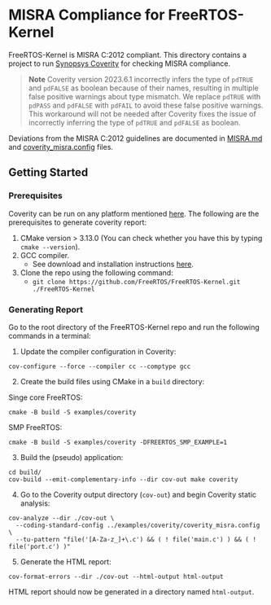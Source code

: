 # MISRA Compliance for FreeRTOS-Kernel
FreeRTOS-Kernel is MISRA C:2012 compliant. This directory contains a project to
run [Synopsys Coverity](https://www.synopsys.com/software-integrity/security-testing/static-analysis-sast.html)
for checking MISRA compliance.

> **Note**
Coverity version 2023.6.1 incorrectly infers the type of `pdTRUE` and `pdFALSE`
as boolean because of their names, resulting in multiple false positive warnings
about type mismatch. We replace `pdTRUE` with `pdPASS` and `pdFALSE` with
`pdFAIL` to avoid these false positive warnings. This workaround will not be
needed after Coverity fixes the issue of incorrectly inferring the type of
`pdTRUE` and `pdFALSE` as boolean.

Deviations from the MISRA C:2012 guidelines are documented in
[MISRA.md](../../MISRA.md) and [coverity_misra.config](coverity_misra.config)
files.

## Getting Started
### Prerequisites
Coverity can be run on any platform mentioned [here](https://sig-docs.synopsys.com/polaris/topics/c_coverity-compatible-platforms.html).
The following are the prerequisites to generate coverity report:

1. CMake version > 3.13.0 (You can check whether you have this by typing `cmake --version`).
2. GCC compiler.
    - See download and installation instructions [here](https://gcc.gnu.org/install/).
3. Clone the repo using the following command:
    - `git clone https://github.com/FreeRTOS/FreeRTOS-Kernel.git ./FreeRTOS-Kernel`

### Generating Report
Go to the root directory of the FreeRTOS-Kernel repo and run the following
commands in a terminal:
1. Update the compiler configuration in Coverity:
  ~~~
  cov-configure --force --compiler cc --comptype gcc
  ~~~
2. Create the build files using CMake in a `build` directory:

Singe core FreeRTOS:
  ~~~
  cmake -B build -S examples/coverity
  ~~~

SMP FreeRTOS:
  ~~~
  cmake -B build -S examples/coverity -DFREERTOS_SMP_EXAMPLE=1
  ~~~
3. Build the (pseudo) application:
  ~~~
  cd build/
  cov-build --emit-complementary-info --dir cov-out make coverity
  ~~~
4. Go to the Coverity output directory (`cov-out`) and begin Coverity static
   analysis:
  ~~~
  cov-analyze --dir ./cov-out \
    --coding-standard-config ../examples/coverity/coverity_misra.config \
    --tu-pattern "file('[A-Za-z_]+\.c') && ( ! file('main.c') ) && ( ! file('port.c') )"
  ~~~
5. Generate the HTML report:
  ~~~
  cov-format-errors --dir ./cov-out --html-output html-output
  ~~~

HTML report should now be generated in a directory named `html-output`.
